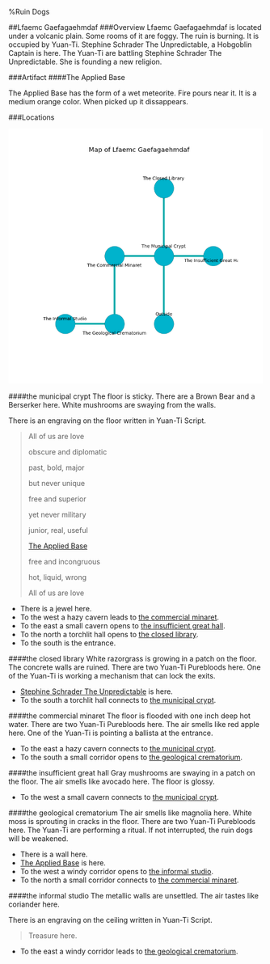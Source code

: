 %Ruin Dogs

##Lfaemc Gaefagaehmdaf
###Overview
Lfaemc Gaefagaehmdaf is located under a volcanic plain. Some rooms of it are foggy. The ruin is burning. It is occupied by Yuan-Ti. <a name="Stephine-Schrader-The-Unpredictable"></a>Stephine Schrader The Unpredictable, a Hobgoblin Captain is here. The Yuan-Ti are battling Stephine Schrader The Unpredictable. She  is founding a new religion. 



###Artifact
####<a name="The-Applied-Base"></a>The Applied Base


The Applied Base has the form of a wet meteorite. Fire pours near it. It is a medium orange color. When picked up it dissappears. 





###Locations


![](../v2/images/Lfaemc-Gaefagaehmdaf.png)

####<a name="the-municipal-crypt"></a>the municipal crypt
The floor is sticky. There are a Brown Bear and a Berserker here. White mushrooms are swaying from the walls. 

There is an engraving on the floor written in Yuan-Ti Script. 

> All of us are love
>
> obscure and diplomatic
>
> past, bold, major
>
> but never unique
>
> free and superior
>
> yet never military
>
> junior, real, useful
>
> [The Applied Base](#The-Applied-Base)
>
> free and incongruous
>
> hot, liquid, wrong
>
> All of us are love
>


* There is a jewel here.
* To the west a hazy cavern leads to [the commercial minaret](#the-commercial-minaret).
* To the east a small cavern opens to [the insufficient great hall](#the-insufficient-great-hall).
* To the north a torchlit hall opens to [the closed library](#the-closed-library).
* To the south is the entrance.


####<a name="the-closed-library"></a>the closed library
White razorgrass is growing in a patch on the floor. The concrete walls are ruined. There are two Yuan-Ti Purebloods here. One of the Yuan-Ti is working a mechanism that can lock the exits. 



* [Stephine Schrader The Unpredictable](#Stephine-Schrader-The-Unpredictable) is here.
* To the south a torchlit hall connects to [the municipal crypt](#the-municipal-crypt).


####<a name="the-commercial-minaret"></a>the commercial minaret
The floor is flooded with one inch deep hot water. There are two Yuan-Ti Purebloods here. The air smells like red apple here. One of the Yuan-Ti is pointing a ballista at the entrance. 



* To the east a hazy cavern connects to [the municipal crypt](#the-municipal-crypt).
* To the south a small corridor opens to [the geological crematorium](#the-geological-crematorium).


####<a name="the-insufficient-great-hall"></a>the insufficient great hall
Gray mushrooms are swaying in a patch on the floor. The air smells like avocado here. The floor is glossy. 



* To the west a small cavern connects to [the municipal crypt](#the-municipal-crypt).


####<a name="the-geological-crematorium"></a>the geological crematorium
The air smells like magnolia here. White moss is sprouting in cracks in the floor. There are two Yuan-Ti Purebloods here. The Yuan-Ti are performing a ritual. If not interrupted, the ruin dogs will be weakened. 



* There is a wall here.
* [The Applied Base](#The-Applied-Base) is here.
* To the west a windy corridor opens to [the informal studio](#the-informal-studio).
* To the north a small corridor connects to [the commercial minaret](#the-commercial-minaret).


####<a name="the-informal-studio"></a>the informal studio
The metallic walls are unsettled. The air tastes like coriander here. 

There is an engraving on the ceiling written in Yuan-Ti Script. 

> Treasure here.
>


* To the east a windy corridor leads to [the geological crematorium](#the-geological-crematorium).


